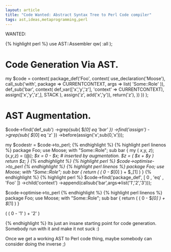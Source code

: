 ```yaml
---
layout: article
title: "Code Wanted: Abstract Syntax Tree to Perl Code compiler"
tags: ast,ideas,metaprogramming,perl
---
```

WANTED:

{% highlight perl %}
use AST::Assembler qw( :all );

# Code Generation Via AST.

my $code = context( 
  package_def('Foo', context(
        use_declaration('Moose'),
        call_sub('with', package => CURRENTCONTEXT, args => list( 'Some::Role' )),
        def_sub('bar', context( 
           def_var(['x','y','z'], 'context' => CURRENTCONTEXT),
           assign(['x','y','z',], STACK ),
           assign('z', add('x','y')),
           return('z'),
        ))
  ))
);

# AST Augmentation.
$code->find('def_sub')
     ->grep(sub{ $_[0] eq 'bar' })
     ->find('assign')
     ->grep(sub{ $_[0] eq 'z' })
     ->before(assign('x',sub(0,'x')));

my $codestr = $code->to_perl;
{% endhighlight %}
{% highlight perl linenos %}
package Foo;
use Moose;
with "Some::Role";
sub bar { 
  my ( $x,$y, $z);
  ($x,$y,$z) = (@_);
  $x = 0 - $x;  # inserted by augmentation.
  $z = ( $x + $y )
  return $z;
}
{% endhighlight %}
{% highlight perl %}
$code->optimise->to_perl
{% endhighlight %}
{% highlight perl linenos %}
package Foo;
use Moose;
with "Some::Role";
sub bar { 
  return ( ( 0 - $_[0] ) + $_[1] )
}
{% endhighlight %}
{% highlight perl %}
$code->find('package_def', [ 0 , 'eq' , 'Foo' ])
     ->child('context')
     ->append(callsub('bar',args=>list('1','2','3')));

$code->optimise->to_perl
{% endhighlight %}
{% highlight perl linenos %}
package Foo;
use Moose;
with "Some::Role";
sub bar { 
  return ( ( 0 - $_[0] ) + $_[1] )
}

( ( 0 - '1' ) + '2' )

{% endhighlight %}
Its just an insane starting point for code generation. Somebody run with it and make it not suck :)

Once we get a working AST to Perl code thing, maybe somebody can consider doing the inverse ;)
